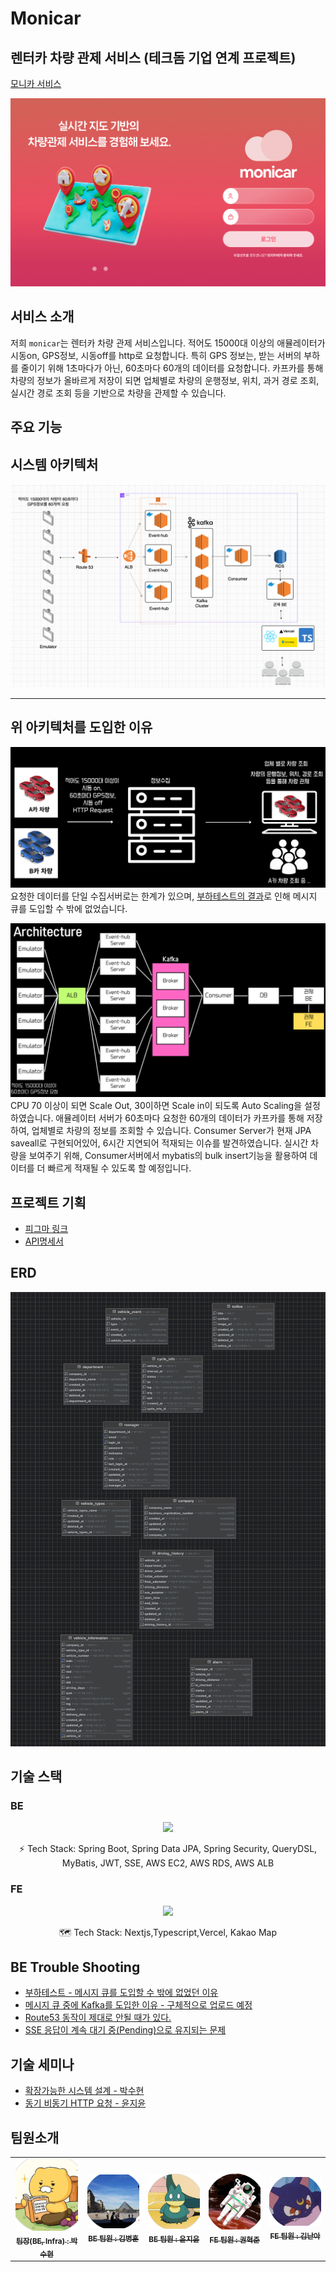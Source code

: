 # Monicar 

## 렌터카 차량 관제 서비스 (테크돔 기업 연계 프로젝트)
[모니카 서비스](https://www.monicar.store)

![login-page.png](img/login-page.png)

## 서비스 소개
저희 `monicar`는 렌터카 차량 관제 서비스입니다.
적어도 15000대 이상의 애뮬레이터가 시동on, GPS정보, 시동off를 http로 요청합니다.
특히 GPS 정보는, 받는 서버의 부하를 줄이기 위해 1초마다가 아닌, 60초마다 60개의 데이터를 요청합니다.
카프카를 통해 차량의 정보가 올바르게 저장이 되면 업체별로 차량의 운행정보, 위치, 과거 경로 조회, 실시간 경로 조회 등을 기반으로 차량을 관제할 수 있습니다.

## 주요 기능

## 시스템 아키텍처
![아키텍처.png](img/아키텍처.png)

---

## 위 아키텍처를 도입한 이유
![흐름.png](img/흐름.png)
요청한 데이터를 단일 수집서버로는 한계가 있으며, [부하테스트의 결과](https://www.canva.com/design/DAGfcRy6xGE/q6HvKo_qZ0ftXHH79zK6rg/edit?utm_content=DAGfcRy6xGE&utm_campaign=designshare&utm_medium=link2&utm_source=sharebutton)로 인해 메시지 큐를 도입할 수 밖에 없었습니다.

![최종데이터흐름.png](img/최종데이터흐름.png)
CPU 70 이상이 되면 Scale Out, 30이하면 Scale in이 되도록 Auto Scaling을 설정하였습니다.
애뮬레이터 서버가 60초마다 요청한 60개의 데이터가 카프카를 통해 저장하여, 업체별로 차량의 정보를 조회할 수 있습니다.
Consumer Server가 현재 JPA saveall로 구현되어있어, 6시간 지연되어 적재되는 이슈를 발견하였습니다.
실시간 차량을 보여주기 위해, Consumer서버에서 mybatis의 bulk insert기능을 활용하여 데이터를 더 빠르게 적재될 수 있도록 할 예정입니다.

## 프로젝트 기획
- [피그마 링크]()
- [API명세서](https://www.notion.so/API-2651629b10674069b0500e3ea8aa1a0f?pvs=4)

## ERD
![ERD.png](img/ERD.png)

## 기술 스택
### BE
<p align="center">
  <a href="https://skillicons.dev">
    <img src="https://skillicons.dev/icons?i=github,docker,spring,java,kafka,aws,mysql,redis,elasticsearch,jwt" />
  </a>
</p>

<p align="center">
  ⚡ Tech Stack: Spring Boot, Spring Data JPA, Spring Security, QueryDSL, MyBatis, JWT, SSE, AWS EC2, AWS RDS, AWS ALB
</p>


### FE
<p align="center">
  <a href="https://skillicons.dev">
    <img src="https://skillicons.dev/icons?i=nextjs,typescript,vercel" />
  </a>
</p>

<p align="center">
  🗺️ Tech Stack: Nextjs,Typescript,Vercel, Kakao Map 
</p>

## BE Trouble Shooting
- [부하테스트 - 메시지 큐를 도입할 수 밖에 없었던 이유](https://www.canva.com/design/DAGfcRy6xGE/q6HvKo_qZ0ftXHH79zK6rg/edit?utm_content=DAGfcRy6xGE&utm_campaign=designshare&utm_medium=link2&utm_source=sharebutton)
- [메시지 큐 중에 Kafka를 도입한 이유 - 구체적으로 업로드 예정](https://github.com/Kernel360/KDEV3_monicar_BE/blob/develop/img/Kafa도입이유.md)
- [Route53 동작이 제대로 안될 때가 있다.](https://github.com/Kernel360/blog/pull/131)
- [SSE 응답이 계속 대기 중(Pending)으로 유지되는 문제](https://github.com/Kernel360/KDEV3_monicar_BE/wiki/SSE-%EC%9D%91%EB%8B%B5%EC%9D%B4-%EA%B3%84%EC%86%8D-%EB%8C%80%EA%B8%B0-%EC%A4%91(Pending)%EC%9C%BC%EB%A1%9C-%EC%9C%A0%EC%A7%80%EB%90%98%EB%8A%94-%EB%AC%B8%EC%A0%9C)

## 기술 세미나
- [확장가능한 시스템 설계 - 박수현](https://docs.google.com/presentation/d/179fQnnWuqpqkAJLTbvhTNh4YNEe4cjSUiS6bVxZVHAY/edit?usp=sharing)
- [동기 비동기 HTTP 요청 - 윤지윤](https://docs.google.com/presentation/d/1aIru1TdHdLZ956GhZVdg9CFyTxlelEdOxnKPFwaDa2M/edit?usp=sharing)

## 팀원소개
<table>
  <tbody>
    <tr>
      <td align="center">
        <a href="https://github.com/Suxxxxhyun">
          <img src="img/수현.png" width="100px;" alt="팀장 프로필"/><br />
          <sub><b>팀장(BE, Infra) : 박수현</b></sub>
        </a>
      </td>
      <td align="center">
        <a href="https://github.com/kbyunghoon">
          <img src="img/병훈.png" width="100px;" alt="BE 팀원 프로필"/><br />
          <sub><b>BE 팀원 : 김병훈</b></sub>
        </a>
      </td>
      <td align="center">
        <a href="https://github.com/tomatozil">
          <img src="img/지윤.png" width="100px;" alt="BE 팀원 프로필"/><br />
          <sub><b>BE 팀원 : 윤지윤</b></sub>
        </a>
      </td>
      <td align="center">
        <a href="https://github.com/red-dev-Mark">
          <img src="img/혁준.png" width="100px;" alt="FE 팀원 프로필"/><br />
          <sub><b>FE 팀원 : 권혁준</b></sub>
        </a>
      </td>
      <td align="center">
        <a href="https://github.com/nanafromjeju">
          <img src="img/난아.png" width="100px;" alt="FE 팀원 프로필"/><br />
          <sub><b>FE 팀원 : 김난아</b></sub>
        </a>
      </td>
    </tr>
  </tbody>
</table>



